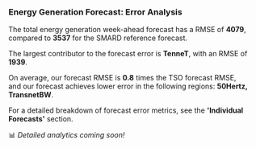  
### Energy Generation Forecast: Error Analysis

The total energy generation week-ahead forecast has a RMSE of **4079**, compared to **3537** for the SMARD reference forecast.  

The largest contributor to the forecast error is **TenneT**, with an RMSE of **1939**.  

On average, our forecast RMSE is **0.8** times the TSO forecast RMSE,   
and our forecast achieves lower error in the following regions:  **50Hertz, TransnetBW**.  

For a detailed breakdown of forecast error metrics, see the **'Individual Forecasts'** section.

📊 *Detailed analytics coming soon!*
